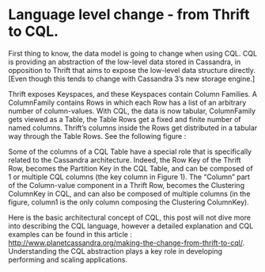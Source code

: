 # Language level change - from Thrift to CQL.
First thing to know, the data model is going to change when using CQL. CQL is 
providing an abstraction of the low-level data stored in Cassandra, in opposition 
to Thrift that aims to expose the low-level data structure directly. 
[Even though this tends to change with Cassandra 3’s new storage engine.]

Thrift exposes Keyspaces, and these Keyspaces contain Column Families. A 
ColumnFamily contains Rows in which each Row has a list of an arbitrary number 
of column-values. With CQL,  the data is now tabular, ColumnFamily gets viewed 
as a Table, the Table Rows get a fixed and finite number of named columns. 
Thrift’s columns inside the Rows get distributed in a tabular way through the 
Table Rows. See the following figure : 



Some of the columns of a CQL Table have a special role that is specifically 
related to the Cassandra architecture. Indeed, the Row Key of the Thrift Row, 
becomes the Partition Key in the CQL Table, and can be composed of 1 or multiple 
CQL columns (the key column in Figure 1). The “Column” part of the Column-value 
component in a Thrift Row, becomes the Clustering ColumnKey in CQL, and can 
also be composed of multiple columns (in the figure, column1 is the only column 
composing the Clustering ColumnKey). 

Here is the basic architectural concept of CQL, this post will not dive more 
into describing the CQL language, however a detailed explanation and CQL 
examples can be found in this article :  http://www.planetcassandra.org/making-the-change-from-thrift-to-cql/. 
Understanding the CQL abstraction plays a key role in developing performing 
and scaling applications.
